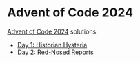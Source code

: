# Advent of Code 2024

[Advent of Code 2024](https://adventofcode.com/) solutions.

- [Day 1: Historian Hysteria](./solutions/01)
- [Day 2: Red-Nosed Reports](./solutions/02)
